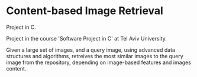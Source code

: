 # Content-based Image Retrieval
Project in C.

Project in the course 'Software Project in C' at Tel Aviv University.

Given a large set of images, and a query image, using advanced data structures and algorithms, retreives the most similar images to the query image from the repository, depending on image-based features and images content.
